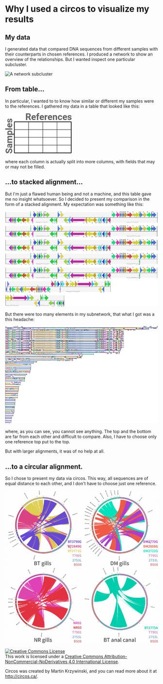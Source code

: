 
# Why I used a circos to visualize my results

## My data
I generated data that compared DNA sequences from different samples with their counterparts in chosen references.  I produced a network to show an overview of the relationships.  But I wanted inspect one particular subcluster.  

![A network subcluster](metacluster02_.png)

## From table...
In particular, I wanted to to know how similar or different my samples were to the references.  I gathered my data in a table that looked like this:

![A table](table.png)  

where each column is actually split into more columns, with fields that may or may not be filled.

## ...to stacked alignment... 
But I'm just a flawed human being and not a machine, and this table gave me no insight whatsoever. So I decided to present my comparison in the form of a stacked alignment.  My expectation was something like this:  

![Small stacked alignment](stack_small.png)  

But there were too many elements in my subnetwork, that what I got was a this headache:  

![Small stacked alignment](stack_metacluster02.png)  

where, as you can see, you cannot see anything.  The top and the bottom are far from each other and difficult to compare.  Also, I have to choose only one reference top put to the top.

But with larger alignments, it was of no help at all.

## ...to a circular alignment.

So I chose to present my data via circos.  This way, all sequences are of equal distance to each other, and I don't have to choose just one reference. 

![circular_alignment](circular_alignment_small.png)

<a rel="license" href="http://creativecommons.org/licenses/by-nc-nd/4.0/"><img alt="Creative Commons License" style="border-width:0" src="https://i.creativecommons.org/l/by-nc-nd/4.0/88x31.png" /></a><br />This work is licensed under a <a rel="license" href="http://creativecommons.org/licenses/by-nc-nd/4.0/">Creative Commons Attribution-NonCommercial-NoDerivatives 4.0 International License</a>.

Circos was created by Martin Krzywinski, and you can read more about it at http://circos.ca/.
